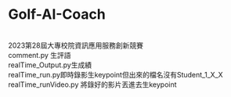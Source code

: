 # Golf-AI-Coach
 <br>2023第28屆大專校院資訊應用服務創新競賽
 <br>comment.py 生評語
 <br>realTime_Output.py生成績
 <br>realTime_run.py即時錄影生keypoint但出來的檔名沒有Student_1_X_X
 <br>realTime_runVideo.py 將錄好的影片丟進去生keypoint